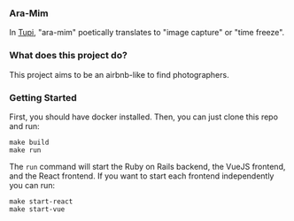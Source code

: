### Ara-Mim

In [Tupi](https://en.wikipedia.org/wiki/Tupi_language), "ara-mim" poetically translates to "image capture" or "time freeze".

### What does this project do?

This project aims to be an airbnb-like to find photographers. 

### Getting Started

First, you should have docker installed. Then, you can just clone this repo and run:

```shell
make build
make run
```
The `run` command will start the Ruby on Rails backend, the VueJS frontend, and the React frontend. If you want to start each frontend independently you can run:

```shell
make start-react
make start-vue
```
